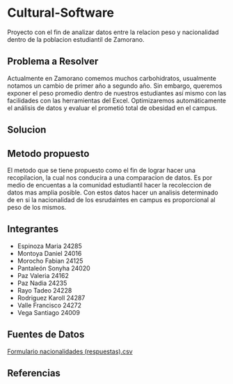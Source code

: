 # Cultural-Software
Proyecto con el fin de analizar datos entre la relacion peso y nacionalidad dentro de la poblacion estudiantil de Zamorano. 

## Problema a Resolver 
Actualmente en Zamorano comemos muchos carbohidratos, usualmente notamos un cambio de primer año a segundo año. Sin embargo, queremos exponer el peso promedio dentro de nuestros estudiantes así mismo con las facilidades con las herramientas del Excel. Optimizaremos automáticamente el análisis de datos y evaluar el prometió total de obesidad en el campus.
## Solucion 

## Metodo propuesto
El metodo que se tiene propuesto como el fin de lograr hacer una recopilacion, la cual nos conducira a una comparacion de datos. Es por medio de encuentas a la comunidad estudiantil hacer la recoleccion de datos mas amplia posible. Con estos datos hacer un analisis determinado de en si la nacionalidad de los esrudaintes en campus es proporcional al peso de los mismos. 

## Integrantes 
* Espinoza Maria 24285
* Montoya Daniel 24016
* Morocho Fabian 24125
* Pantaleón Sonyha 24020
* Paz Valeria 24162
* Paz Nadia 24235
* Rayo Tadeo 24228
* Rodriguez Karoll 24287
* Valle Francisco 24272
* Vega Santiago 24009

## Fuentes de Datos
[Formulario nacionalidades (respuestas).csv](https://github.com/Cultural-Software-Team/Cultural-Software/files/9603922/Formulario.nacionalidades.respuestas.csv)


## Referencias 


  
